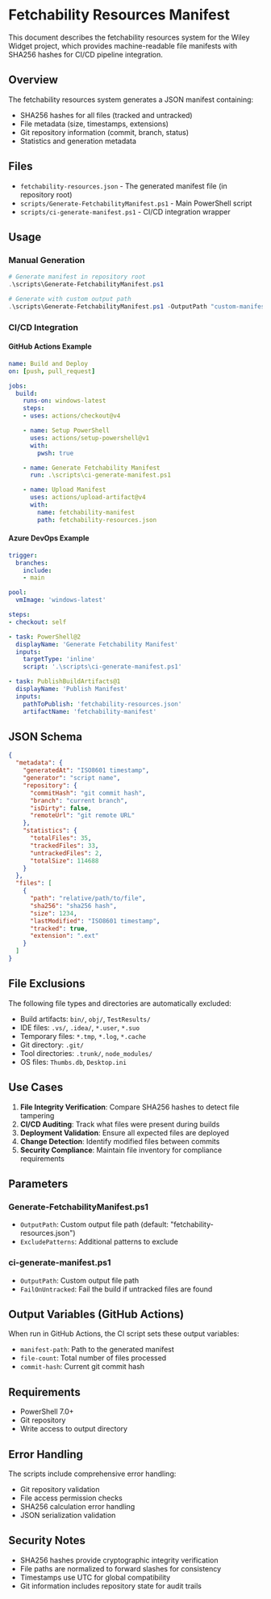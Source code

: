 # Fetchability Resources Manifest

This document describes the fetchability resources system for the Wiley Widget project, which provides machine-readable file manifests with SHA256 hashes for CI/CD pipeline integration.

## Overview

The fetchability resources system generates a JSON manifest containing:
- SHA256 hashes for all files (tracked and untracked)
- File metadata (size, timestamps, extensions)
- Git repository information (commit, branch, status)
- Statistics and generation metadata

## Files

- `fetchability-resources.json` - The generated manifest file (in repository root)
- `scripts/Generate-FetchabilityManifest.ps1` - Main PowerShell script
- `scripts/ci-generate-manifest.ps1` - CI/CD integration wrapper

## Usage

### Manual Generation

```powershell
# Generate manifest in repository root
.\scripts\Generate-FetchabilityManifest.ps1

# Generate with custom output path
.\scripts\Generate-FetchabilityManifest.ps1 -OutputPath "custom-manifest.json"
```

### CI/CD Integration

#### GitHub Actions Example

```yaml
name: Build and Deploy
on: [push, pull_request]

jobs:
  build:
    runs-on: windows-latest
    steps:
    - uses: actions/checkout@v4

    - name: Setup PowerShell
      uses: actions/setup-powershell@v1
      with:
        pwsh: true

    - name: Generate Fetchability Manifest
      run: .\scripts\ci-generate-manifest.ps1

    - name: Upload Manifest
      uses: actions/upload-artifact@v4
      with:
        name: fetchability-manifest
        path: fetchability-resources.json
```

#### Azure DevOps Example

```yaml
trigger:
  branches:
    include:
    - main

pool:
  vmImage: 'windows-latest'

steps:
- checkout: self

- task: PowerShell@2
  displayName: 'Generate Fetchability Manifest'
  inputs:
    targetType: 'inline'
    script: '.\scripts\ci-generate-manifest.ps1'

- task: PublishBuildArtifacts@1
  displayName: 'Publish Manifest'
  inputs:
    pathToPublish: 'fetchability-resources.json'
    artifactName: 'fetchability-manifest'
```

## JSON Schema

```json
{
  "metadata": {
    "generatedAt": "ISO8601 timestamp",
    "generator": "script name",
    "repository": {
      "commitHash": "git commit hash",
      "branch": "current branch",
      "isDirty": false,
      "remoteUrl": "git remote URL"
    },
    "statistics": {
      "totalFiles": 35,
      "trackedFiles": 33,
      "untrackedFiles": 2,
      "totalSize": 114688
    }
  },
  "files": [
    {
      "path": "relative/path/to/file",
      "sha256": "sha256 hash",
      "size": 1234,
      "lastModified": "ISO8601 timestamp",
      "tracked": true,
      "extension": ".ext"
    }
  ]
}
```

## File Exclusions

The following file types and directories are automatically excluded:
- Build artifacts: `bin/`, `obj/`, `TestResults/`
- IDE files: `.vs/`, `.idea/`, `*.user`, `*.suo`
- Temporary files: `*.tmp`, `*.log`, `*.cache`
- Git directory: `.git/`
- Tool directories: `.trunk/`, `node_modules/`
- OS files: `Thumbs.db`, `Desktop.ini`

## Use Cases

1. **File Integrity Verification**: Compare SHA256 hashes to detect file tampering
2. **CI/CD Auditing**: Track what files were present during builds
3. **Deployment Validation**: Ensure all expected files are deployed
4. **Change Detection**: Identify modified files between commits
5. **Security Compliance**: Maintain file inventory for compliance requirements

## Parameters

### Generate-FetchabilityManifest.ps1

- `OutputPath`: Custom output file path (default: "fetchability-resources.json")
- `ExcludePatterns`: Additional patterns to exclude

### ci-generate-manifest.ps1

- `OutputPath`: Custom output file path
- `FailOnUntracked`: Fail the build if untracked files are found

## Output Variables (GitHub Actions)

When run in GitHub Actions, the CI script sets these output variables:
- `manifest-path`: Path to the generated manifest
- `file-count`: Total number of files processed
- `commit-hash`: Current git commit hash

## Requirements

- PowerShell 7.0+
- Git repository
- Write access to output directory

## Error Handling

The scripts include comprehensive error handling:
- Git repository validation
- File access permission checks
- SHA256 calculation error handling
- JSON serialization validation

## Security Notes

- SHA256 hashes provide cryptographic integrity verification
- File paths are normalized to forward slashes for consistency
- Timestamps use UTC for global compatibility
- Git information includes repository state for audit trails
